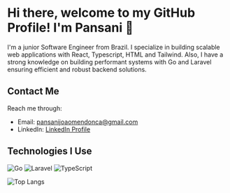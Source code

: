 # Hi there, welcome to my GitHub Profile! I'm Pansani 👋

I'm a junior Software Engineer from Brazil. I specialize in building scalable web applications with React, Typescript, HTML and Tailwind. Also, I have a strong knowledge on building performant systems with Go and Laravel ensuring efficient and robust backend solutions.
## Contact Me

Reach me through:
- Email: pansanijoaomendonca@gmail.com
- LinkedIn: [LinkedIn Profile](https://www.linkedin.com/in/pansani)

## Technologies I Use

![Go](https://img.shields.io/badge/-Go-black?style=flat-square&logo=go)
![Laravel](https://img.shields.io/badge/-Laravel-black?style=flat-square&logo=laravel)
![TypeScript](https://img.shields.io/badge/-TypeScript-black?style=flat-square&logo=typescript)


![Top Langs](https://github-readme-stats.vercel.app/api/top-langs/?username=PANSANI&layout=compact&theme=radical)

